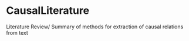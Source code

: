 # CausalLiterature
Literature Review/ Summary of methods for extraction of causal relations from text
